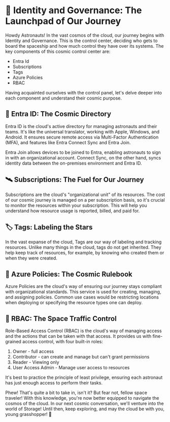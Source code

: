 # 🚀 Identity and Governance: The Launchpad of Our Journey

Howdy Astronauts! In the vast cosmos of the cloud, our journey begins with Identity and Governance. This is the control center, deciding who gets to board the spaceship and how much control they have over its systems. The key components of this cosmic control center are:

- Entra Id
- Subscriptions
- Tags
- Azure Policies 
- RBAC 

Having acquainted ourselves with the control panel, let's delve deeper into each component and understand their cosmic purpose.

## 🌌 Entra ID: The Cosmic Directory

Entra ID is the cloud's active directory for managing astronauts and their teams. It's like the universal translator, working with Apple, Windows, and Android. It ensures secure remote access via Multi-Factor Authentication (MFA), and features like Entra Connect Sync and Entra Join. 

Entra Join allows devices to be joined to Entra, enabling astronauts to sign in with an organizational account. Connect Sync, on the other hand, syncs identity data between the on-premises environment and Entra ID.

## 🛰️ Subscriptions: The Fuel for Our Journey

Subscriptions are the cloud's "organizational unit" of its resources. The cost of our cosmic journey is managed on a per subscription basis, so it's crucial to monitor the resources within your subscription. This will help you understand how resource usage is reported, billed, and paid for.

## 🏷️ Tags: Labeling the Stars

In the vast expanse of the cloud, Tags are our way of labeling and tracking resources. Unlike many things in the cloud, tags do not get inherited. They help keep track of resources, for example, by knowing who created them or when they were created.

## 📜 Azure Policies: The Cosmic Rulebook

Azure Policies are the cloud's way of ensuring our journey stays compliant with organizational standards. This service is used for creating, managing, and assigning policies. Common use cases would be restricting locations when deploying or specifying the resource types one can deploy.

## 🛂 RBAC: The Space Traffic Control

Role-Based Access Control (RBAC) is the cloud's way of managing access and the actions that can be taken with that access. It provides us with fine-grained access control, with four built-in roles:

1. Owner - full access
2. Contributor - can create and manage but can't grant permissions
3. Reader - Viewing only
4. User Access Admin - Manage user access to resources

It's best to practice the principle of least privilege, ensuring each astronaut has just enough access to perform their tasks.

Phew! That's quite a bit to take in, isn't it? But fear not, fellow space traveler! With this knowledge, you're now better equipped to navigate the cosmos of the cloud. In our next cosmic conversation, we'll venture into the world of Storage! Until then, keep exploring, and may the cloud be with you, young grasshopper! 🚀